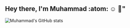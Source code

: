 ## Hey there, I'm Muhammad :atom: :relaxed: :wave:"


![Muhammad's GitHub stats](https://github-readme-stats.vercel.app/api?username=msc49&count_private=true&show_icons=true&theme=gradient)



